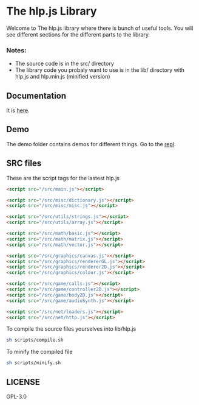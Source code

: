 # The hlp.js Library

Welcome to The hlp.js library where there is bunch of useful tools.
You will see different sections for the different parts to the library.

### Notes:

- The source code is in the src/ directory
- The library code you probaly want to use is in the lib/ directory with hlp.js and hlp.min.js (minified version)

## Documentation

It is [here](../master/doc/).

## Demo

The demo folder contains demos for different things. Go to the [repl](https://hlpjs.calbabreaker1.repl.co/demo).

## SRC files

These are the script tags for the lastest hlp.js

```html
<script src="/src/main.js"></script>

<script src="/src/misc/dictionary.js"></script>
<script src="/src/misc/misc.js"></script>

<script src="/src/utils/strings.js"></script>
<script src="/src/utils/array.js"></script>

<script src="/src/math/basic.js"></script>
<script src="/src/math/matrix.js"></script>
<script src="/src/math/vector.js"></script>

<script src="/src/graphics/canvas.js"></script>
<script src="/src/graphics/rendererGL.js"></script>
<script src="/src/graphics/renderer2D.js"></script>
<script src="/src/graphics/colour.js"></script>

<script src="/src/game/calls.js"></script>
<script src="/src/game/controller2D.js"></script>
<script src="/src/game/body2D.js"></script>
<script src="/src/game/audioSynth.js"></script>

<script src="/src/net/loaders.js"></script>
<script src="/src/net/http.js"></script>
```

To compile the source files yourselves into lib/hlp.js

```sh
sh scripts/compile.sh
```

To minify the compiled file

```sh
sh scripts/minify.sh
```

## LICENSE

GPL-3.0

